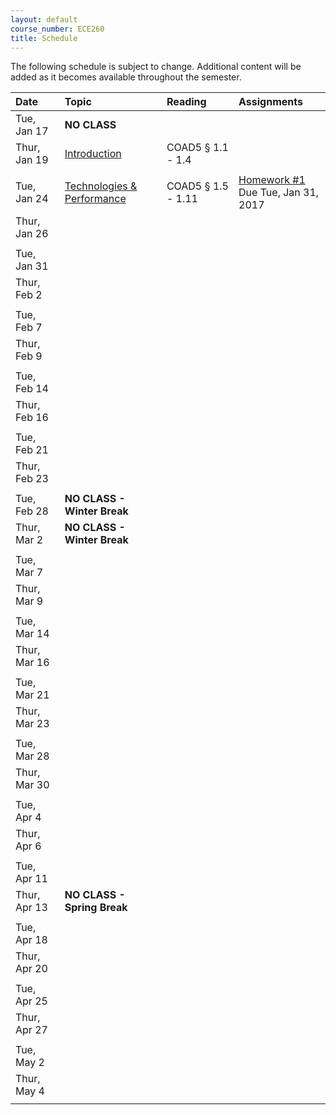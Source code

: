 ```yaml
---
layout: default
course_number: ECE260
title: Schedule
---
```


The following schedule is subject to change.
Additional content will be added as it becomes available throughout the semester.<br>


**Date**       | **Topic**                                                                                     |  **Reading**                                                |  **Assignments**                                                           
:--------------|:----------------------------------------------------------------------------------------------|:------------------------------------------------------------|:-----------------------------------------------------------------------    
Tue, Jan 17    |  **NO CLASS**                                                                                 |                                                             |
Thur, Jan 19   |  [Introduction](lectures/lecture1_introduction.pdf)                                           |  COAD5 § 1.1 - 1.4                                          |
 | | |                                                                                                                                                                        
Tue, Jan 24    |  [Technologies & Performance](lectures/lecture2_technologies_and_performance.pdf)             |  COAD5 § 1.5 - 1.11                                         |  [Homework #1](homework/Homework_Assignment_1.txt) <br> Due Tue, Jan 31, 2017
Thur, Jan 26   |                                                                                               |                                                             | <!-- COAD5 § 2.1 - 2.4 -->
 | | |                                                                                                                                                                        
Tue, Jan 31    |                                                                                               |                                                             | <!-- COAD5 § 2.5 - 2.6 -->
Thur, Feb 2    |                                                                                               |                                                             | <!-- COAD5 § 2.7 -->
 | | |                                                                                                                                                                        
Tue, Feb 7     |                                                                                               |                                                             | <!-- COAD5 § 2.8 -->
Thur, Feb 9    |                                                                                               |                                                             | <!-- COAD5 § 2.9 - 2.11 -->
 | | |                                                                                                                                                                        
Tue, Feb 14    |                                                                                               |                                                             | <!-- COAD5 § 2.12 - 2.13 -->
Thur, Feb 16   |                                                                                               |                                                             |
 | | |                                                                                                                                                                        
Tue, Feb 21    |                                                                                               |                                                             |
Thur, Feb 23   |                                                                                               |                                                             | <!-- EXAM #1 -->
 | | |                                                                                                                                                                        
Tue, Feb 28    |  **NO CLASS - Winter Break**                                                                  |                                                             | <!-- Winter Break -->
Thur, Mar 2    |  **NO CLASS - Winter Break**                                                                  |                                                             | <!-- Winter Break -->
 | | |                                                                                                                                                                        
Tue, Mar 7     |                                                                                               |                                                             | <!-- COAD5 § 3.1 - 3.3 -->
Thur, Mar 9    |                                                                                               |                                                             | <!-- SIGCSE WEEK, no Thursday lecture --> 
 | | |                                                                                                                                                                        
Tue, Mar 14    |                                                                                               |                                                             | <!-- COAD5 § 3.4 - 3.5 -->
Thur, Mar 16   |                                                                                               |                                                             | <!-- COAD5 § 3.6 - 3.9 -->
 | | |                                                                                                                                                                        
Tue, Mar 21    |                                                                                               |                                                             |
Thur, Mar 23   |                                                                                               |                                                             | <!-- COAD5 § 4.1 - 4.3 -->
 | | |                                                                                                                                                                        
Tue, Mar 28    |                                                                                               |                                                             | <!-- COAD5 § 4.3 - 4.5 -->
Thur, Mar 30   |                                                                                               |                                                             | <!-- COAD5 § 4.6 - 4.7 -->
 | | |                                                                                                                                                                         
Tue, Apr 4     |                                                                                               |                                                             | <!-- COAD5 § 4.8 - 4.9 -->
Thur, Apr 6    |                                                                                               |                                                             | <!-- COAD5 § 4.10 -->
 | | |                                                                                                                                                                        
Tue, Apr 11    |                                                                                               |                                                             | <!-- EXAM #2 -->
Thur, Apr 13   |  **NO CLASS - Spring Break**                                                                  |                                                             | <!-- Spring Break -->
 | | |                                                                                                                                                                        
Tue, Apr 18    |                                                                                               |                                                             | <!-- COAD5 § 5.1 - 5.3 -->
Thur, Apr 20   |                                                                                               |                                                             | <!-- COAD5 § 5.4 -->
 | | |                                                                                                                                                                        
Tue, Apr 25    |                                                                                               |                                                             | <!-- COAD5 § 5.1 - 5.3 -->
Thur, Apr 27   |                                                                                               |                                                             | <!-- COAD5 § 6.1 - 6.3 -->
 | | |                                                                                                                                                                        
Tue, May 2     |                                                                                               |                                                             | <!-- COAD5 § 6.4 - 6.6 -->
Thur, May 4    |                                                                                               |                                                             | <!-- EXAM #3 -->
 | | |                                                                                                                                                                        